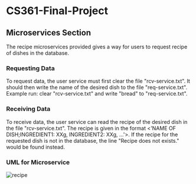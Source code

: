 # CS361-Final-Project

## Microservices Section
The recipe microservices provided gives a way for users to request recipe of dishes in the database. 
### Requesting Data
To request data, the user service must first clear the file "rcv-service.txt". It should then write the name of the desired dish to the file "req-service.txt".
Example run: clear "rcv-service.txt" and write "bread" to "req-service.txt".
### Receiving Data
To receive data, the user service can read the recipe of the desired dish in the file "rcv-service.txt". The recipe is given in the format <'NAME OF DISH;INGREDIENT1: XXg, INGREDIENT2: XXg, ...'>. If the recipe for the requested dish is not in the database, the line "Recipe does not exists." would be found instead.
### UML for Microservice
![recipe](https://user-images.githubusercontent.com/107161143/236835463-ec08242a-bcdc-4f76-a958-2059ea6e6f22.png)
